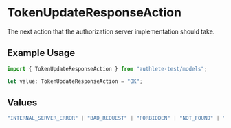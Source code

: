 # TokenUpdateResponseAction

The next action that the authorization server implementation should take.

## Example Usage

```typescript
import { TokenUpdateResponseAction } from "authlete-test/models";

let value: TokenUpdateResponseAction = "OK";
```

## Values

```typescript
"INTERNAL_SERVER_ERROR" | "BAD_REQUEST" | "FORBIDDEN" | "NOT_FOUND" | "OK"
```